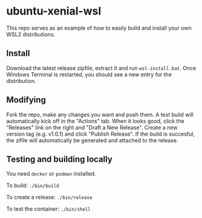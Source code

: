 # ubuntu-xenial-wsl

This repo serves as an example of how to easily build and install your own WSL2 distributions. 

## Install

Download the latest release zipfile, extract it and run `wsl-install.bat`.
Once Windows Terminal is restarted, you should see a new entry for the distribution.

## Modifying

Fork the repo, make any changes you want and push them. A test build will automatically kick off in the "Actions" tab.
When it looks good, click the "Releases" link on the right and "Draft a New Release". Create a new version tag (e.g. v1.0.1) and click "Publish Release".
If the build is succesful, the zifile will automatically be generated and attached to the release.

## Testing and building locally

You need `docker` or `podman` installed. 

To build: `./bin/build`

To create a release: `./bin/release`

To test the container: `./bin/shell`
